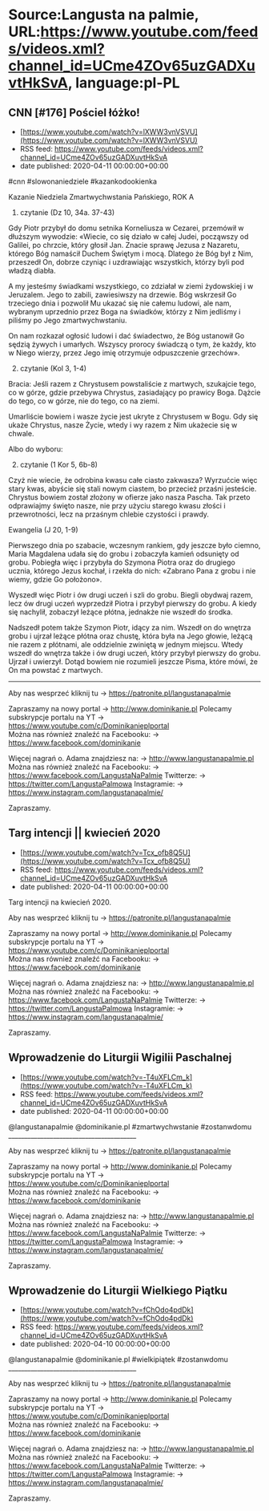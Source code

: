 # Source:Langusta na palmie, URL:https://www.youtube.com/feeds/videos.xml?channel_id=UCme4ZOv65uzGADXuvtHkSvA, language:pl-PL

## CNN [#176] Pościel łóżko!
 - [https://www.youtube.com/watch?v=lXWW3vnVSVU](https://www.youtube.com/watch?v=lXWW3vnVSVU)
 - RSS feed: https://www.youtube.com/feeds/videos.xml?channel_id=UCme4ZOv65uzGADXuvtHkSvA
 - date published: 2020-04-11 00:00:00+00:00

#cnn #slowonaniedziele #kazankodookienka

Kazanie Niedziela Zmartwychwstania Pańskiego, ROK A

1. czytanie (Dz 10, 34a. 37-43)

Gdy Piotr przybył do domu setnika Korneliusza w Cezarei, przemówił w dłuższym wywodzie: «Wiecie, co się działo w całej Judei, począwszy od Galilei, po chrzcie, który głosił Jan. Znacie sprawę Jezusa z Nazaretu, którego Bóg namaścił Duchem Świętym i mocą. Dlatego że Bóg był z Nim, przeszedł On, dobrze czyniąc i uzdrawiając wszystkich, którzy byli pod władzą diabła.

A my jesteśmy świadkami wszystkiego, co zdziałał w ziemi żydowskiej i w Jeruzalem. Jego to zabili, zawiesiwszy na drzewie. Bóg wskrzesił Go trzeciego dnia i pozwolił Mu ukazać się nie całemu ludowi, ale nam, wybranym uprzednio przez Boga na świadków, którzy z Nim jedliśmy i piliśmy po Jego zmartwychwstaniu.

On nam rozkazał ogłosić ludowi i dać świadectwo, że Bóg ustanowił Go sędzią żywych i umarłych. Wszyscy prorocy świadczą o tym, że każdy, kto w Niego wierzy, przez Jego imię otrzymuje odpuszczenie grzechów».

2. czytanie (Kol 3, 1-4)

Bracia: Jeśli razem z Chrystusem powstaliście z martwych, szukajcie tego, co w górze, gdzie przebywa Chrystus, zasiadający po prawicy Boga. Dążcie do tego, co w górze, nie do tego, co na ziemi.

Umarliście bowiem i wasze życie jest ukryte z Chrystusem w Bogu. Gdy się ukaże Chrystus, nasze Życie, wtedy i wy razem z Nim ukażecie się w chwale.

Albo do wyboru:

2. czytanie (1 Kor 5, 6b-8)

Czyż nie wiecie, że odrobina kwasu całe ciasto zakwasza? Wyrzućcie więc stary kwas, abyście się stali nowym ciastem, bo przecież przaśni jesteście. Chrystus bowiem został złożony w ofierze jako nasza Pascha. Tak przeto odprawiajmy święto nasze, nie przy użyciu starego kwasu złości i przewrotności, lecz na przaśnym chlebie czystości i prawdy.

Ewangelia (J 20, 1-9)

Pierwszego dnia po szabacie, wczesnym rankiem, gdy jeszcze było ciemno, Maria Magdalena udała się do grobu i zobaczyła kamień odsunięty od grobu. Pobiegła więc i przybyła do Szymona Piotra oraz do drugiego ucznia, którego Jezus kochał, i rzekła do nich: «Zabrano Pana z grobu i nie wiemy, gdzie Go położono».

Wyszedł więc Piotr i ów drugi uczeń i szli do grobu. Biegli obydwaj razem, lecz ów drugi uczeń wyprzedził Piotra i przybył pierwszy do grobu. A kiedy się nachylił, zobaczył leżące płótna, jednakże nie wszedł do środka.

Nadszedł potem także Szymon Piotr, idący za nim. Wszedł on do wnętrza grobu i ujrzał leżące płótna oraz chustę, która była na Jego głowie, leżącą nie razem z płótnami, ale oddzielnie zwiniętą w jednym miejscu. Wtedy wszedł do wnętrza także i ów drugi uczeń, który przybył pierwszy do grobu. Ujrzał i uwierzył. Dotąd bowiem nie rozumieli jeszcze Pisma, które mówi, że On ma powstać z martwych.
________________________________________

Aby nas wesprzeć kliknij tu → https://patronite.pl/langustanapalmie

Zapraszamy na nowy portal 
→ http://www.dominikanie.pl
Polecamy subskrypcje portalu na YT
→ https://www.youtube.com/c/Dominikanieplportal  
Można nas również znaleźć na Facebooku: 
→ https://www.facebook.com/dominikanie

Więcej nagrań o. Adama znajdziesz na: 
→ http://www.langustanapalmie.pl
Można nas również znaleźć na Facebooku: 
→ https://www.facebook.com/LangustaNaPalmie
Twitterze: 
→ https://twitter.com/LangustaPalmowa
Instagramie: 
→ https://www.instagram.com/langustanapalmie/

Zapraszamy.

## Targ intencji || kwiecień 2020
 - [https://www.youtube.com/watch?v=Tcx_ofb8Q5U](https://www.youtube.com/watch?v=Tcx_ofb8Q5U)
 - RSS feed: https://www.youtube.com/feeds/videos.xml?channel_id=UCme4ZOv65uzGADXuvtHkSvA
 - date published: 2020-04-11 00:00:00+00:00

Targ intencji na kwiecień 2020.

Aby nas wesprzeć kliknij tu → https://patronite.pl/langustanapalmie

Zapraszamy na nowy portal 
→ http://www.dominikanie.pl
Polecamy subskrypcje portalu na YT
→ https://www.youtube.com/c/Dominikanieplportal  
Można nas również znaleźć na Facebooku: 
→ https://www.facebook.com/dominikanie

Więcej nagrań o. Adama znajdziesz na: 
→ http://www.langustanapalmie.pl
Można nas również znaleźć na Facebooku: 
→ https://www.facebook.com/LangustaNaPalmie
Twitterze: 
→ https://twitter.com/LangustaPalmowa
Instagramie: 
→ https://www.instagram.com/langustanapalmie/

Zapraszamy.

## Wprowadzenie do Liturgii Wigilii Paschalnej
 - [https://www.youtube.com/watch?v=-T4uXFLCm_k](https://www.youtube.com/watch?v=-T4uXFLCm_k)
 - RSS feed: https://www.youtube.com/feeds/videos.xml?channel_id=UCme4ZOv65uzGADXuvtHkSvA
 - date published: 2020-04-11 00:00:00+00:00

@langustanapalmie @dominikanie.pl #zmartwychwstanie #zostanwdomu ________________________________________

Aby nas wesprzeć kliknij tu → https://patronite.pl/langustanapalmie

Zapraszamy na nowy portal 
→ http://www.dominikanie.pl
Polecamy subskrypcje portalu na YT
→ https://www.youtube.com/c/Dominikanieplportal  
Można nas również znaleźć na Facebooku: 
→ https://www.facebook.com/dominikanie

Więcej nagrań o. Adama znajdziesz na: 
→ http://www.langustanapalmie.pl
Można nas również znaleźć na Facebooku: 
→ https://www.facebook.com/LangustaNaPalmie
Twitterze: 
→ https://twitter.com/LangustaPalmowa
Instagramie: 
→ https://www.instagram.com/langustanapalmie/

Zapraszamy.

## Wprowadzenie do Liturgii Wielkiego Piątku
 - [https://www.youtube.com/watch?v=fChOdo4pdDk](https://www.youtube.com/watch?v=fChOdo4pdDk)
 - RSS feed: https://www.youtube.com/feeds/videos.xml?channel_id=UCme4ZOv65uzGADXuvtHkSvA
 - date published: 2020-04-10 00:00:00+00:00

@langustanapalmie @dominikanie.pl #wielkipiątek  #zostanwdomu ________________________________________

Aby nas wesprzeć kliknij tu → https://patronite.pl/langustanapalmie

Zapraszamy na nowy portal 
→ http://www.dominikanie.pl
Polecamy subskrypcje portalu na YT
→ https://www.youtube.com/c/Dominikanieplportal  
Można nas również znaleźć na Facebooku: 
→ https://www.facebook.com/dominikanie

Więcej nagrań o. Adama znajdziesz na: 
→ http://www.langustanapalmie.pl
Można nas również znaleźć na Facebooku: 
→ https://www.facebook.com/LangustaNaPalmie
Twitterze: 
→ https://twitter.com/LangustaPalmowa
Instagramie: 
→ https://www.instagram.com/langustanapalmie/

Zapraszamy.

